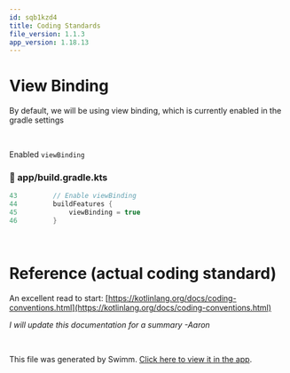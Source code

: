 ```yaml
---
id: sqb1kzd4
title: Coding Standards
file_version: 1.1.3
app_version: 1.18.13
---
```


# View Binding

By default, we will be using view binding, which is currently enabled in the gradle settings

<br/>

Enabled `viewBinding`
<!-- NOTE-swimm-snippet: the lines below link your snippet to Swimm -->
### 📄 app/build.gradle.kts
```kotlin
43         // Enable viewBinding
44         buildFeatures {
45             viewBinding = true
46         }
```

<br/>

# Reference (actual coding standard)

An excellent read to start: [https://kotlinlang.org/docs/coding-conventions.html](https://kotlinlang.org/docs/coding-conventions.html)

_I will update this documentation for a summary -Aaron_

<br/>

This file was generated by Swimm. [Click here to view it in the app](https://app.swimm.io/repos/Z2l0aHViJTNBJTNBbmV3c21lYWQlM0ElM0F1YmVyZ29ubXg=/docs/sqb1kzd4).
